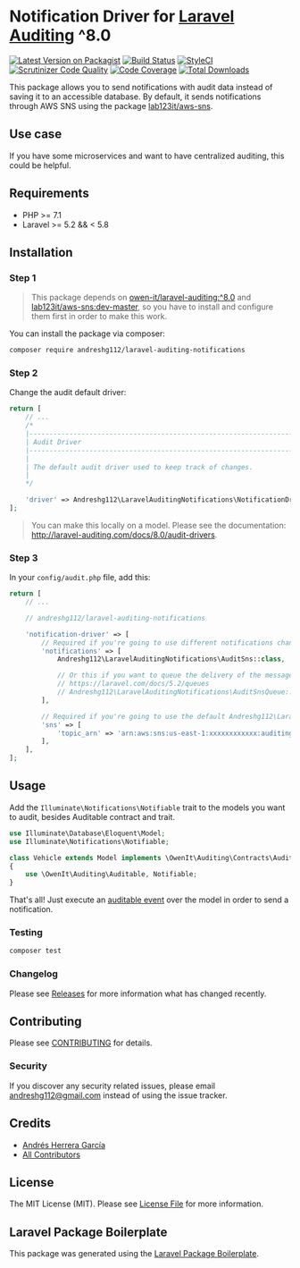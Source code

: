 # Notification Driver for [Laravel Auditing](http://laravel-auditing.com) ^8.0

[![Latest Version on Packagist](https://img.shields.io/packagist/v/andreshg112/laravel-auditing-notifications.svg?style=flat-square)](https://packagist.org/packages/andreshg112/laravel-auditing-notifications)
[![Build Status](https://travis-ci.com/andreshg112/laravel-auditing-notifications.svg?branch=master)](https://travis-ci.com/andreshg112/laravel-auditing-notifications)
[![StyleCI](https://github.styleci.io/repos/178957162/shield?branch=master)](https://github.styleci.io/repos/178957162)
[![Scrutinizer Code Quality](https://scrutinizer-ci.com/g/andreshg112/laravel-auditing-notifications/badges/quality-score.png?b=master)](https://scrutinizer-ci.com/g/andreshg112/laravel-auditing-notifications/?branch=master)
[![Code Coverage](https://scrutinizer-ci.com/g/andreshg112/laravel-auditing-notifications/badges/coverage.png?b=master)](https://scrutinizer-ci.com/g/andreshg112/laravel-auditing-notifications/?branch=master)
[![Total Downloads](https://img.shields.io/packagist/dt/andreshg112/laravel-auditing-notifications.svg?style=flat-square)](https://packagist.org/packages/andreshg112/laravel-auditing-notifications)

This package allows you to send notifications with audit data instead of saving it to an accessible database. By default, it sends notifications through AWS SNS using the package [lab123it/aws-sns](https://github.com/lab123it/aws-sns).

## Use case

If you have some microservices and want to have centralized auditing, this could be helpful.

## Requirements

-   PHP >= 7.1
-   Laravel >= 5.2 && < 5.8

## Installation

### Step 1

> This package depends on [owen-it/laravel-auditing:^8.0](https://github.com/owen-it/laravel-auditing) and [lab123it/aws-sns:dev-master](https://github.com/lab123it/aws-sns), so you have to install and configure them first in order to make this work.

You can install the package via composer:

```bash
composer require andreshg112/laravel-auditing-notifications
```

### Step 2

Change the audit default driver:

```php
return [
    // ...
    /*
    |--------------------------------------------------------------------------
    | Audit Driver
    |--------------------------------------------------------------------------
    |
    | The default audit driver used to keep track of changes.
    |
    */

    'driver' => Andreshg112\LaravelAuditingNotifications\NotificationDriver::class,
];
```

> You can make this locally on a model. Please see the documentation: http://laravel-auditing.com/docs/8.0/audit-drivers.

### Step 3

In your `config/audit.php` file, add this:

```php
return [
    // ...

    // andreshg112/laravel-auditing-notifications

    'notification-driver' => [
        // Required if you're going to use different notifications channels for sending audit data.
        'notifications' => [
            Andreshg112\LaravelAuditingNotifications\AuditSns::class,

            // Or this if you want to queue the delivery of the message.
            // https://laravel.com/docs/5.2/queues
            // Andreshg112\LaravelAuditingNotifications\AuditSnsQueue::class,
        ],

        // Required if you're going to use the default Andreshg112\LaravelAuditingNotifications\AuditSns Notification.
        'sns' => [
            'topic_arn' => 'arn:aws:sns:us-east-1:xxxxxxxxxxxx:auditing-notifications',
        ],
    ],
];
```

## Usage

Add the `Illuminate\Notifications\Notifiable` trait to the models you want to audit, besides Auditable contract and trait.

```php
use Illuminate\Database\Eloquent\Model;
use Illuminate\Notifications\Notifiable;

class Vehicle extends Model implements \OwenIt\Auditing\Contracts\Auditable
{
    use \OwenIt\Auditing\Auditable, Notifiable;
}
```

That's all! Just execute an [auditable event](http://laravel-auditing.com/docs/8.0/audit-events) over the model in order to send a notification.

### Testing

```bash
composer test
```

### Changelog

Please see [Releases](../../releases) for more information what has changed recently.

## Contributing

Please see [CONTRIBUTING](CONTRIBUTING.md) for details.

### Security

If you discover any security related issues, please email andreshg112@gmail.com instead of using the issue tracker.

## Credits

-   [Andrés Herrera García](https://github.com/andreshg112)
-   [All Contributors](../../contributors)

## License

The MIT License (MIT). Please see [License File](LICENSE.md) for more information.

## Laravel Package Boilerplate

This package was generated using the [Laravel Package Boilerplate](https://laravelpackageboilerplate.com).
